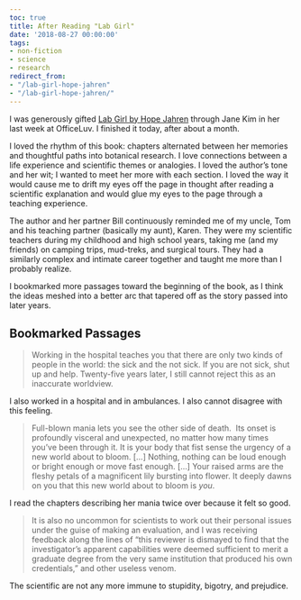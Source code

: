 ```yaml
---
toc: true
title: After Reading "Lab Girl"
date: '2018-08-27 00:00:00'
tags:
- non-fiction
- science
- research
redirect_from:
- "/lab-girl-hope-jahren"
- "/lab-girl-hope-jahren/"
---
```


I was generously gifted [Lab Girl by Hope Jahren](https://www.penguinrandomhouse.com/books/248239/lab-girl-by-hope-jahren/9781101873724/) through Jane Kim in her last week at OfficeLuv. I finished it today, after about a month.

I loved the rhythm of this book: chapters alternated between her memories and thoughtful paths into botanical research. I love connections between a life experience and scientific themes or analogies. I loved the author’s tone and her wit; I wanted to meet her more with each section. I loved the way it would cause me to drift my eyes off the page in thought after reading a scientific explanation and would glue my eyes to the page through a teaching experience.

The author and her partner Bill continuously reminded me of my uncle, Tom and his teaching partner (basically my aunt), Karen. They were my scientific teachers during my childhood and high school years, taking me (and my friends) on camping trips, mud-treks, and surgical tours. They had a similarly complex and intimate career together and taught me more than I probably realize.

I bookmarked more passages toward the beginning of the book, as I think the ideas meshed into a better arc that tapered off as the story passed into later years.

## Bookmarked Passages

> Working in the hospital teaches you that there are only two kinds of people in the world: the sick and the not sick. If you are not sick, shut up and help. Twenty-five years later, I still cannot reject this as an inaccurate worldview.

I also worked in a hospital and in ambulances. I also cannot disagree with this feeling.

> Full-blown mania lets you see the other side of death. &nbsp;Its onset is profoundly visceral and unexpected, no matter how many times you’ve been through it. It is your body that fist sense the urgency of a new world about to bloom. […] Nothing, nothing can be loud enough or bright enough or move fast enough. […] Your raised arms are the fleshy petals of a magnificent lily bursting into flower. It deeply dawns on you that this new world about to bloom is _you_.

I read the chapters describing her mania twice over because it felt so good.

> It is also no uncommon for scientists to work out their personal issues under the guise of making an evaluation, and I was receiving feedback along the lines of “this reviewer is dismayed to find that the investigator’s apparent capabilities were deemed sufficient to merit a graduate degree from the very same institution that produced his own credentials,” and other useless venom.

The scientific are not any more immune to stupidity, bigotry, and prejudice.

